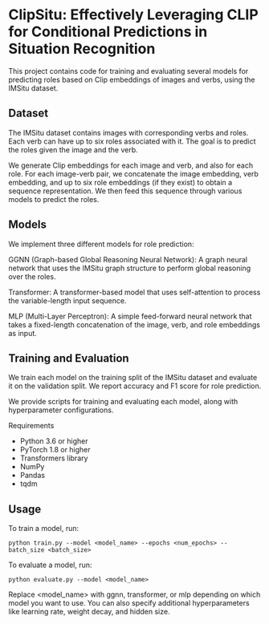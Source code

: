 # ClipSitu: Effectively Leveraging CLIP for Conditional Predictions in Situation Recognition
This project contains code for training and evaluating several models for predicting roles based on Clip embeddings of images and verbs, using the IMSitu dataset.

## Dataset
The IMSitu dataset contains images with corresponding verbs and roles. Each verb can have up to six roles associated with it. The goal is to predict the roles given the image and the verb.

We generate Clip embeddings for each image and verb, and also for each role. For each image-verb pair, we concatenate the image embedding, verb embedding, and up to six role embeddings (if they exist) to obtain a sequence representation. We then feed this sequence through various models to predict the roles.

## Models
We implement three different models for role prediction:

GGNN (Graph-based Global Reasoning Neural Network): A graph neural network that uses the IMSitu graph structure to perform global reasoning over the roles.

Transformer: A transformer-based model that uses self-attention to process the variable-length input sequence.

MLP (Multi-Layer Perceptron): A simple feed-forward neural network that takes a fixed-length concatenation of the image, verb, and role embeddings as input.

## Training and Evaluation
We train each model on the training split of the IMSitu dataset and evaluate it on the validation split. We report accuracy and F1 score for role prediction.

We provide scripts for training and evaluating each model, along with hyperparameter configurations.

Requirements
- Python 3.6 or higher
- PyTorch 1.8 or higher
- Transformers library
- NumPy
- Pandas
- tqdm

## Usage

To train a model, run:
```
python train.py --model <model_name> --epochs <num_epochs> --batch_size <batch_size>
```
To evaluate a model, run:
```
python evaluate.py --model <model_name>
```
Replace <model_name> with ggnn, transformer, or mlp depending on which model you want to use. You can also specify additional hyperparameters like learning rate, weight decay, and hidden size.
